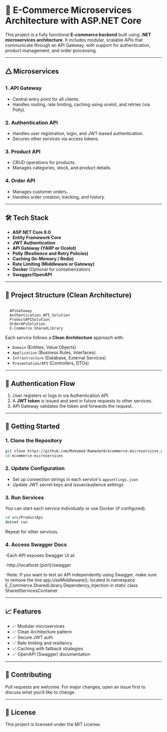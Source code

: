 # 💼 E-Commerce Microservices Architecture with ASP.NET Core

This project is a fully functional **E-commerce backend** built using **.NET microservices architecture**. It includes modular, scalable APIs that communicate through an API Gateway, with support for authentication, product management, and order processing.

---

## 🛆 Microservices

### 1. **API Gateway**
- Central entry point for all clients.
- Handles routing, rate limiting, caching using ocelot, and retries (via Polly).

### 2. **Authentication API**
- Handles user registration, login, and JWT-based authentication.
- Secures other services via access tokens.

### 3. **Product API**
- CRUD operations for products.
- Manages categories, stock, and product details.

### 4. **Order API**
- Manages customer orders.
- Handles order creation, tracking, and history.

---

## 🛠️ Tech Stack

- **ASP.NET Core 8.0**
- **Entity Framework Core**
- **JWT Authentication**
- **API Gateway (YARP or Ocelot)**
- **Polly (Resilience and Retry Policies)**
- **Caching (In-Memory / Redis)**
- **Rate Limiting (Middleware or Gateway)**
- **Docker** (Optional for containerization)
- **Swagger/OpenAPI**

---

## 📂 Project Structure (Clean Architecture)

```

  APiGateway
  Authentication_API_Solution
  ProductAPISolution
  OrderAPiSolution
  E-Commerce.SharedLibrary 
```

Each service follows a **Clean Architecture** approach with:

- `Domain` (Entities, Value Objects)
- `Application` (Business Rules, Interfaces)
- `Infrastructure` (Database, External Services)
- `Presentation/API` (Controllers, DTOs)

---

## 🔐 Authentication Flow

1. User registers or logs in via Authentication API.
2. A **JWT token** is issued and sent in future requests to other services.
3. API Gateway validates the token and forwards the request.

---

## 🚀 Getting Started

### 1. Clone the Repository

```bash
git clone https://github.com/Mohamed-Ramadan9/ecommerce-microservices.git
cd ecommerce-microservices
```

### 2. Update Configuration

- Set up connection strings in each service's `appsettings.json`
- Update JWT secret keys and issuer/audience settings

### 3. Run Services

You can start each service individually or use Docker (if configured).

```bash
cd src/ProductApi
dotnet run
```

Repeat for other services.

### 4. Access Swagger Docs

-Each API exposes Swagger UI at:

-http://localhost:{port}/swagger

-Note: If you want to test an API independently using Swagger, make sure to remove the line app.UseMiddleware<ListenToOnlyApiGateway>(); located in namespace E_Commerce.SharedLibrary.Dependency_Injection in static class SharedServicesContainer 

---

## 📈 Features

- ✅ Modular microservices
- ✅ Clean Architecture pattern
- ✅ Secure JWT auth
- ✅ Rate limiting and resiliency
- ✅ Caching with fallback strategies
- ✅ OpenAPI (Swagger) documentation

---

## 🤝 Contributing

  Pull requests are welcome. For major changes, open an issue first to discuss what you’d like to change.

---

## 📝 License

This project is licensed under the MIT License.

